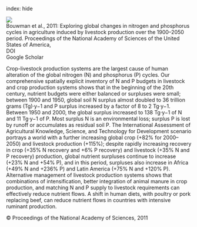 index: hide

<div class="Citation">
    <div class="Citation-thumb CitationThumb-linked"  data-href="https://doi.org/10.1073/pnas.1012878108">
      <img src="https://static.claimspace.cloud/climate-study-static/refs/thumbs/6/Bouwman_et_al_2011-thumb.png" />
    </div>

  <div class="Citation-body">
    <div class="Citation-text">Bouwman et al., 2011: Exploring global changes in nitrogen and phosphorus cycles in  agriculture induced by livestock production over the 1900–2050 period. <span class="Article-journal">Proceedings of the National Academy of Sciences of the United States of America, </span><span class="Article-volume"></span></div>
    <div class="Citation-links">
      <div class="CitationLink" data-href="https://doi.org/10.1073/pnas.1012878108">
        <div class="CitationLink-icon CitationLink-Doi"></div>
        <div class="CitationLink-text">DOI</div>
      </div>
      <div class="CitationLink" data-href="https://scholar.google.com/scholar?q=10.1073/pnas.1012878108">
        <div class="CitationLink-icon CitationLink-Scholar"></div>
        <div class="CitationLink-text">Google Scholar</div>
      </div>
    </div>
  </div>
</div>

Crop-livestock production systems are the largest cause of human alteration of the global nitrogen (N) and phosphorus (P) cycles. Our comprehensive spatially explicit inventory of N and P budgets in livestock and crop production systems shows that in the beginning of the 20th century, nutrient budgets were either balanced or surpluses were small; between 1900 and 1950, global soil N surplus almost doubled to 36 trillion grams (Tg)·y−1 and P surplus increased by a factor of 8 to 2 Tg·y−1. Between 1950 and 2000, the global surplus increased to 138 Tg·y−1 of N and 11 Tg·y−1 of P. Most surplus N is an environmental loss; surplus P is lost by runoff or accumulates as residual soil P. The International Assessment of Agricultural Knowledge, Science, and Technology for Development scenario portrays a world with a further increasing global crop (+82% for 2000–2050) and livestock production (+115%); despite rapidly increasing recovery in crop (+35% N recovery and +6% P recovery) and livestock (+35% N and P recovery) production, global nutrient surpluses continue to increase (+23% N and +54% P), and in this period, surpluses also increase in Africa (+49% N and +236% P) and Latin America (+75% N and +120% P). Alternative management of livestock production systems shows that combinations of intensification, better integration of animal manure in crop production, and matching N and P supply to livestock requirements can effectively reduce nutrient flows. A shift in human diets, with poultry or pork replacing beef, can reduce nutrient flows in countries with intensive ruminant production.

<div class="Citation-copy">
&copy; Proceedings of the National Academy of Sciences, 2011
</div>